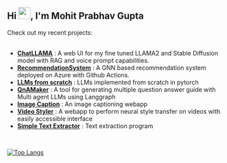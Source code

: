 <h2>Hi <img src="https://media.giphy.com/media/hvRJCLFzcasrR4ia7z/giphy.gif" width="28">, I'm Mohit Prabhav Gupta</h2>
Check out my recent projects:
<br/><br/>

- **[ChatLLAMA](https://github.com/mohitpg/chatllama)** : A web UI for my fine tuned LLAMA2 and Stable Diffusion model with RAG and voice prompt capabilities.
- **[RecommendationSystem](https://github.com/mohitpg/RecommendationSys)** : A GNN based recommendation system deployed on Azure with Github Actions.
- **[LLMs from scratch](https://github.com/mohitpg/LLMs-from-scratch)** : LLMs implemented from scratch in pytorch
- **[QnAMaker](https://github.com/mohitpg/QnAMaker)** : A tool for generating multiple question answer guide with Multi agent LLMs using Langgraph
- **[Image Caption](https://github.com/mohitpg/imagecaption)** : An image captioning webapp 
- **[Video Styler](https://github.com/mohitpg/VideoStyler)** : A webapp to perform neural style transfer on videos with easily accessible interface
- **[Simple Text Extractor](https://github.com/mohitpg/SimpleTextExtractor)** : Text extraction program
<br/>

[![Top Langs](https://github-readme-stats.vercel.app/api/top-langs/?username=mohitpg&layout=donut&theme=onedark)](https://github.com/anuraghazra/github-readme-stats)
